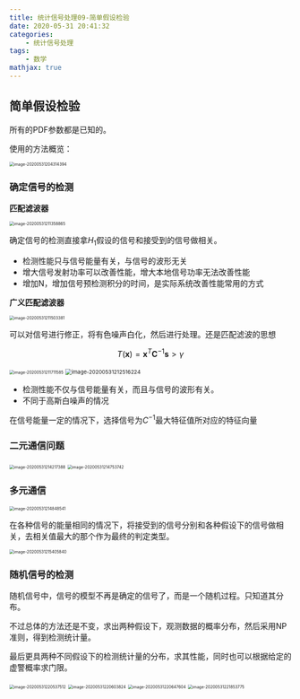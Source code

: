 ```yaml
---
title: 统计信号处理09-简单假设检验
date: 2020-05-31 20:41:32
categories:
	- 统计信号处理
tags:
	- 数学
mathjax: true
---
```


## 简单假设检验

所有的PDF参数都是已知的。

使用的方法概览：

<img src="统计信号处理09-简单假设检验/11.png" alt="image-20200531204314394" style="zoom:50%;" />

### 确定信号的检测

**匹配滤波器**

<img src="统计信号处理09-简单假设检验/12.png" alt="image-20200531211358865" style="zoom:50%;" />

确定信号的检测直接拿$H_1$假设的信号和接受到的信号做相关。

- 检测性能只与信号能量有关，与信号的波形无关
- 增大信号发射功率可以改善性能，增大本地信号功率无法改善性能
- 增加N，增加信号预检测积分的时间，是实际系统改善性能常用的方式

**广义匹配滤波器**

<img src="统计信号处理09-简单假设检验/13.png" alt="image-20200531211503381" style="zoom:50%;" />

可以对信号进行修正，将有色噪声白化，然后进行处理。还是匹配滤波的思想

$$T(\boldsymbol{x})=\boldsymbol{x}^{T} \mathbf{C}^{-1} \boldsymbol{s}>\gamma$$

<img src="统计信号处理09-简单假设检验/14.png" alt="image-20200531211711585" style="zoom:50%;" />

<img src="统计信号处理09-简单假设检验/15.png" alt="image-20200531212516224" style="zoom:67%;" />

- 检测性能不仅与信号能量有关，而且与信号的波形有关。
- 不同于高斯白噪声的情况

在信号能量一定的情况下，选择信号为$C^{-1}$最大特征值所对应的特征向量

### 二元通信问题

<img src="统计信号处理09-简单假设检验/16.png" alt="image-20200531214217388" style="zoom: 50%;" />

<img src="统计信号处理09-简单假设检验/17.png" alt="image-20200531214753742" style="zoom:50%;" />

### 多元通信

<img src="统计信号处理09-简单假设检验/18.png" alt="image-20200531214848541" style="zoom:50%;" />

在各种信号的能量相同的情况下，将接受到的信号分别和各种假设下的信号做相关，去相关值最大的那个作为最终的判定类型。

<img src="统计信号处理09-简单假设检验/19.png" alt="image-20200531215405840" style="zoom:50%;" />

### 随机信号的检测

随机信号中，信号的模型不再是确定的信号了，而是一个随机过程。只知道其分布。

不过总体的方法还是不变，求出两种假设下，观测数据的概率分布，然后采用NP准则，得到检测统计量。

最后更具两种不同假设下的检测统计量的分布，求其性能，同时也可以根据给定的虚警概率求门限。

<img src="统计信号处理09-简单假设检验/20.png" alt="image-20200531220537512" style="zoom:50%;" />

<img src="统计信号处理09-简单假设检验/21.png" alt="image-20200531220603824" style="zoom: 50%;" />

<img src="统计信号处理09-简单假设检验/22.png" alt="image-20200531220647604" style="zoom:50%;" />

<img src="统计信号处理09-简单假设检验/23.png" alt="image-20200531221853775" style="zoom:50%;" />









